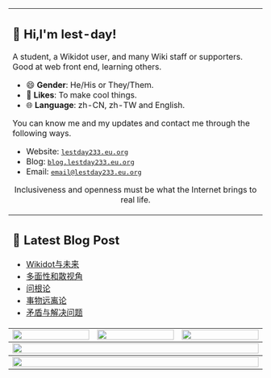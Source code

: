 <table>
  <td colspan="6">
    <h2>👀 Hi,I'm lest-day!</h2>
    <p>A student, a Wikidot user, and many Wiki staff or supporters. Good at web front end, learning others.</p>
    <ul>
      <li>😄 <strong>Gender</strong>: He/His or They/Them.</li>
      <li>💖 <strong>Likes</strong>: To make cool things.</li>
      <li>🌐 <strong>Language</strong>: zh-CN, zh-TW and English.</li>
    </ul>
    <p>You can know me and my updates and contact me through the following ways.</p>
    <ul>
     <li>Website: <a href="https://lestday233.eu.org/"><kbd>lestday233.eu.org</kbd></a></li>
     <li>Blog: <a href="https://blog.lestday233.eu.org/"><kbd>blog.lestday233.eu.org</kbd></a></li>
     <li>Email: <a href="mailto:email@lestday233.eu.org"><kbd>email@lestday233.eu.org</kbd></a></li>
    </ul>
    <p align="center">Inclusiveness and openness must be what the Internet brings to real life.</p>
  </td>
<tbody>
  <td colspan="6">
    <h2>📕 Latest Blog Post</h2>
    <ul>
<!-- BLOG-POST-LIST:START -->
<li><a href=https://blog.lestday233.eu.org/article/wikidot-and-future>Wikidot与未来</a></li><li><a href=https://blog.lestday233.eu.org/article/multifacets-and-diverse-perspectives>多面性和散视角</a></li><li><a href=https://blog.lestday233.eu.org/article/the-root-of-the-problem>问根论</a></li><li><a href=https://blog.lestday233.eu.org/article/things-stay-away>事物远离论</a></li><li><a href=https://blog.lestday233.eu.org/article/contradiction-and-problem-solving>矛盾与解决问题</a></li>
<!-- BLOG-POST-LIST:END -->
    </ul>
  </td>
</tbody>
<tbody>
  <tr>
    <td colspan="2"><a href="https://github.com/anuraghazra/github-readme-stats">
      <picture>
        <source media="(prefers-color-scheme: dark)" srcset="https://github-readme-stats.vercel.app/api?username=lest-day&show_icons=true&theme=dark&hide_border=true&bg_color=00000000&number_format=long">
        <img height="100%" src="https://github-readme-stats.vercel.app/api?username=lest-day&show_icons=true&hide_border=true&bg_color=00000000&number_format=long" />
      </picture>
    </a></td>
    <td colspan="3"><a href="https://github.com/denvercoder1/github-readme-streak-stats">
      <picture>
        <source media="(prefers-color-scheme: dark)" srcset="https://github-readme-streak-stats-eight.vercel.app/?user=lest-day&mode=weekly&theme=dark&hide_border=true&background=00000000">
        <img height="100%" src="https://github-readme-streak-stats-eight.vercel.app/?user=lest-day&mode=weekly&hide_border=true&background=00000000" />
      </picture>
    <td colspan="2"><a href="https://github.com/anuraghazra/github-readme-stats">
      <picture>
        <source media="(prefers-color-scheme: dark)" srcset="https://github-readme-stats.vercel.app/api/top-langs/?username=lest-day&layout=donut&show_icons=true&theme=dark&hide_border=true&bg_color=00000000&number_format=long">
        <img height="100%" src="https://github-readme-stats.vercel.app/api/top-langs/?username=lest-day&layout=donut&show_icons=true&hide_border=true&bg_color=00000000&number_format=long" />
      </picture>
    </a></td>
    </a></td>
  </tr>
</tbody><tbody>
  <tr>
    <td colspan="6"><a href="https://github.com/Ashutosh00710/github-readme-activity-graph">
      <picture>
        <source media="(prefers-color-scheme: dark)" srcset="https://github-readme-activity-graph.vercel.app/graph?username=lest-day&theme=github-dark-dimmed&bg_color=00000000&hide_border=true&height=325">
        <img height="100%" src="https://github-readme-activity-graph.vercel.app/graph?username=lest-day&theme=minimalbg_color=00000000&hide_border=true&height=325" />
      </picture>
    </a></td>
  </tr>
</tbody><tbody>
  <tr>
    <td colspan="6"><a href="https://github.com/ryo-ma/github-profile-trophy">
      <picture>
        <source media="(prefers-color-scheme: dark)" srcset="https://github-profile-trophy.vercel.app/?username=lest-day&theme=darkhub&no-bg=true&no-frame=true&row=1&column=6&margin-w=15">
        <img width="100%" src="https://github-profile-trophy.vercel.app/?username=lest-day&no-bg=true&no-frame=true&row=1&column=6&margin-w=15" />
      </picture>
    </a></td>
  </tr>
</tbody>
</table>
